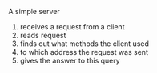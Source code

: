 A simple server
1. receives a request from a client
2. reads request
3. finds out what methods the client used
4. to which address the request was sent
5. gives the answer to this query
